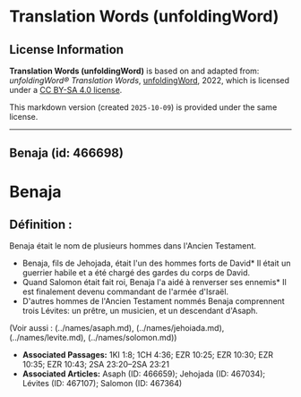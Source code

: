 # Translation Words (unfoldingWord)

## License Information

**Translation Words (unfoldingWord)** is based on and adapted from: _unfoldingWord® Translation Words_, [unfoldingWord](https://unfoldingword.org/utw), 2022, which is licensed under a [CC BY-SA 4.0 license](https://creativecommons.org/licenses/by-sa/4.0/legalcode.en).

This markdown version (created `2025-10-09`) is provided under the same license.



--------------------------------

## Benaja (id: 466698)

Benaja
======

Définition :
------------

Benaja était le nom de plusieurs hommes dans l'Ancien Testament.

* Benaja, fils de Jehojada, était l'un des hommes forts de David\* Il était un guerrier habile et a été chargé des gardes du corps de David.
* Quand Salomon était fait roi, Benaja l'a aidé à renverser ses ennemis\* Il est finalement devenu commandant de l'armée d'Israël.
* D'autres hommes de l'Ancien Testament nommés Benaja comprennent trois Lévites: un prêtre, un musicien, et un descendant d'Asaph.

(Voir aussi : (../names/asaph.md), (../names/jehoiada.md), (../names/levite.md), (../names/solomon.md))

* **Associated Passages:** 1KI 1:8; 1CH 4:36; EZR 10:25; EZR 10:30; EZR 10:35; EZR 10:43; 2SA 23:20–2SA 23:21
* **Associated Articles:** Asaph (ID: 466659); Jehojada (ID: 467034); Lévites (ID: 467107); Salomon (ID: 467364)

